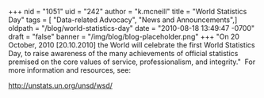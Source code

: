 +++
nid = "1051"
uid = "242"
author = "k.mcneill"
title = "World Statistics Day"
tags = [ "Data-related Advocacy", "News and Announcements",]
oldpath = "/blog/world-statistics-day"
date = "2010-08-18 13:49:47 -0700"
draft = "false"
banner = "/img/blog/blog-placeholder.png"
+++
"On 20 October, 2010 [20.10.2010] the World will celebrate the first
World Statistics Day, to raise awareness of the many achievements of
official statistics premised on the core values of service,
professionalism, and integrity."  For more information and resources,
see:

<http://unstats.un.org/unsd/wsd/>
